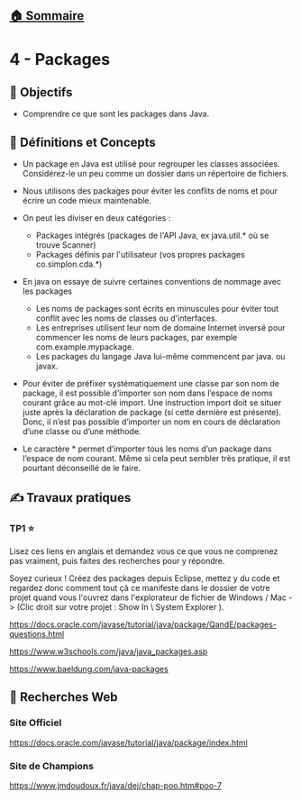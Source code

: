 ## [:house: Sommaire](../README.md)

# 4 - Packages

## :dart: Objectifs 

- Comprendre ce que sont les packages dans Java.

## :toolbox: Définitions et Concepts

- Un package en Java est utilisé pour regrouper les classes associées. Considérez-le un peu comme un dossier dans un répertoire de fichiers.
- Nous utilisons des packages pour éviter les conflits de noms et pour écrire un code mieux maintenable.
- On peut les diviser en deux catégories :
    * Packages intégrés (packages de l'API Java, ex java.util.* où se trouve Scanner)
    * Packages définis par l'utilisateur (vos propres packages co.simplon.cda.*)

- En java on essaye de suivre certaines conventions de nommage avec les packages
    * Les noms de packages sont écrits en minuscules pour éviter tout conflit avec les noms de classes ou d'interfaces. 
    * Les entreprises utilisent leur nom de domaine Internet inversé pour commencer les noms de leurs packages, par exemple com.example.mypackage.
    * Les packages du langage Java lui-même commencent par java. ou javax.
- Pour éviter de préfixer systématiquement une classe par son nom de package, il est possible d’importer son nom dans l’espace de noms courant grâce au mot-clé import. Une instruction import doit se situer juste après la déclaration de package (si cette dernière est présente). Donc, il n’est pas possible d’importer un nom en cours de déclaration d’une classe ou d’une méthode.
- Le caractère * permet d’importer tous les noms d’un package dans l’espace de nom courant. Même si cela peut sembler très pratique, il est pourtant déconseillé de le faire. 
    
## :writing_hand: Travaux pratiques 

### TP1 :star:

Lisez ces liens en anglais et demandez vous ce que vous ne comprenez pas vraiment, puis faites des recherches pour y répondre.

Soyez curieux ! Créez des packages depuis Eclipse, mettez y du code et regardez donc comment tout çà ce manifeste dans le dossier de votre projet quand vous l'ouvrez dans l'explorateur de fichier de Windows / Mac -> (Clic droit sur votre projet : Show In \ System Explorer ).

https://docs.oracle.com/javase/tutorial/java/package/QandE/packages-questions.html

https://www.w3schools.com/java/java_packages.asp

https://www.baeldung.com/java-packages



## :link: Recherches Web 

### Site Officiel

https://docs.oracle.com/javase/tutorial/java/package/index.html

### Site de Champions

https://www.jmdoudoux.fr/java/dej/chap-poo.htm#poo-7

